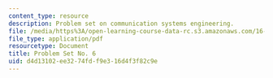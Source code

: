 ```yaml
---
content_type: resource
description: Problem set on communication systems engineering.
file: /media/https%3A/open-learning-course-data-rc.s3.amazonaws.com/16-36-communication-systems-engineering-spring-2009/d4d13102ee3274fdf9e316d4f3f82c9e_MIT16_36s09_assn06.pdf
file_type: application/pdf
resourcetype: Document
title: Problem Set No. 6
uid: d4d13102-ee32-74fd-f9e3-16d4f3f82c9e
---
```


